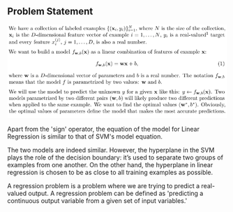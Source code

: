 ## Problem Statement ##

![alt text](images/prob_statement.png)

Apart from the 'sign' operator, the equation of the model for Linear Regression is similar to that of SVM's model equation.

The two models are indeed similar. However, the hyperplane in the SVM plays the role of the decision boundary: it’s used to separate two groups of examples from one another. On the other hand, the hyperplane in linear regression is chosen to be as close to all training examples as possible.

A regression problem is a problem where we are trying to predict a real-valued output. A regression problem can be defined as 'predicting a continuous output variable from a given set of input variables.'